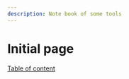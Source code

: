 ```yaml
---
description: Note book of some tools
---
```


# Initial page

[Table of content](https://github.com/MorganWoods/GitbookTools/blob/master/SUMMARY.md)

